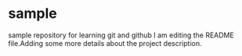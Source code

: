 # sample
sample repository for learning git and github
I am editing the README file.Adding some more details about the project description.
